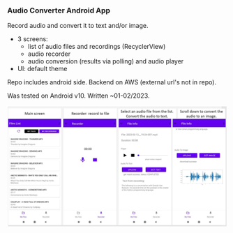 ### Audio Converter Android App

Record audio and convert it to text and/or image.

- 3 screens:
  - list of audio files and recordings (RecyclerView)
  - audio recorder
  - audio conversion (results via polling) and audio player
- UI: default theme

Repo includes android side. Backend on AWS (external url's not in repo).

Was tested on Android v10.
Written ~01-02/2023.

![Alt text](img/image.png)
